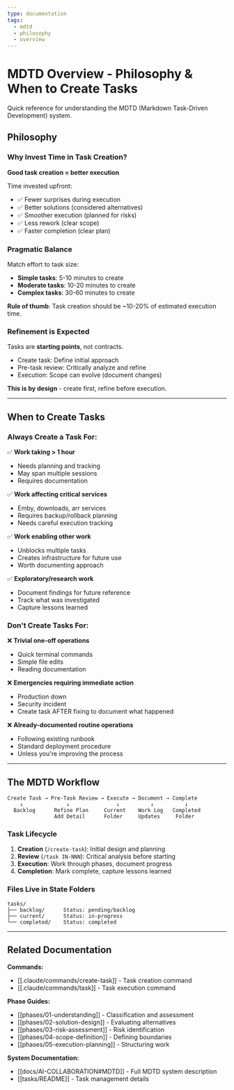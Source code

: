 ```yaml
---
type: documentation
tags:
  - mdtd
  - philosophy
  - overview
---
```


# MDTD Overview - Philosophy & When to Create Tasks

Quick reference for understanding the MDTD (Markdown Task-Driven Development) system.

## Philosophy

### Why Invest Time in Task Creation?

**Good task creation = better execution**

Time invested upfront:
- ✅ Fewer surprises during execution
- ✅ Better solutions (considered alternatives)
- ✅ Smoother execution (planned for risks)
- ✅ Less rework (clear scope)
- ✅ Faster completion (clear plan)

### Pragmatic Balance

Match effort to task size:
- **Simple tasks**: 5-10 minutes to create
- **Moderate tasks**: 10-20 minutes to create
- **Complex tasks**: 30-60 minutes to create

**Rule of thumb**: Task creation should be ~10-20% of estimated execution time.

### Refinement is Expected

Tasks are **starting points**, not contracts.

- Create task: Define initial approach
- Pre-task review: Critically analyze and refine
- Execution: Scope can evolve (document changes)

**This is by design** - create first, refine before execution.

---

## When to Create Tasks

### Always Create a Task For:

✅ **Work taking > 1 hour**
- Needs planning and tracking
- May span multiple sessions
- Requires documentation

✅ **Work affecting critical services**
- Emby, downloads, arr services
- Requires backup/rollback planning
- Needs careful execution tracking

✅ **Work enabling other work**
- Unblocks multiple tasks
- Creates infrastructure for future use
- Worth documenting approach

✅ **Exploratory/research work**
- Document findings for future reference
- Track what was investigated
- Capture lessons learned

### Don't Create Tasks For:

❌ **Trivial one-off operations**
- Quick terminal commands
- Simple file edits
- Reading documentation

❌ **Emergencies requiring immediate action**
- Production down
- Security incident
- Create task AFTER fixing to document what happened

❌ **Already-documented routine operations**
- Following existing runbook
- Standard deployment procedure
- Unless you're improving the process

---

## The MDTD Workflow

```
Create Task → Pre-Task Review → Execute → Document → Complete
    ↓              ↓               ↓          ↓          ↓
  Backlog      Refine Plan     Current    Work Log   Completed
               Add Detail      Folder     Updates     Folder
```

### Task Lifecycle

1. **Creation** (`/create-task`): Initial design and planning
2. **Review** (`/task IN-NNN`): Critical analysis before starting
3. **Execution**: Work through phases, document progress
4. **Completion**: Mark complete, capture lessons learned

### Files Live in State Folders

```
tasks/
├── backlog/      Status: pending/backlog
├── current/      Status: in-progress
└── completed/    Status: completed
```

---

## Related Documentation

**Commands:**
- [[.claude/commands/create-task]] - Task creation command
- [[.claude/commands/task]] - Task execution command

**Phase Guides:**
- [[phases/01-understanding]] - Classification and assessment
- [[phases/02-solution-design]] - Evaluating alternatives
- [[phases/03-risk-assessment]] - Risk identification
- [[phases/04-scope-definition]] - Defining boundaries
- [[phases/05-execution-planning]] - Structuring work

**System Documentation:**
- [[docs/AI-COLLABORATION#MDTD]] - Full MDTD system description
- [[tasks/README]] - Task management details
